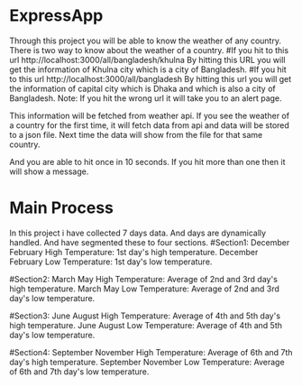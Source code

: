 # ExpressApp
Through this project you will be able to know the weather of any country.
There is two way to know about the weather of a country.
#If you hit to this url http://localhost:3000/all/bangladesh/khulna
By hitting this URL you will get the information of Khulna city which is a city of Bangladesh.
#If you hit to this url http://localhost:3000/all/bangladesh
By hitting this url you will get the information of capital city which is Dhaka and which is also a city of Bangladesh.
Note: If you hit the wrong url it will take you to an alert page.

This information will be fetched from weather api.
If you see the weather of a country for the first time, it will fetch data from api and data will be stored to a json file.
Next time the data will show from the file for that same country.

And you are able to hit once in 10 seconds.
If you hit more than one then it will show a message.

# Main Process
In this project i have collected 7 days data. And days are dynamically handled.
And have segmented these to four sections. 
#Section1:
December February High Temperature: 1st day's high temperature.
December February Low Temperature: 1st day's low temperature.

#Section2:
March May High Temperature: Average of 2nd and 3rd day's high temperature.
March May Low Temperature: Average of 2nd and 3rd day's low temperature.

#Section3:
June August High Temperature: Average of 4th and 5th day's high temperature.
June August Low Temperature: Average of 4th and 5th day's low temperature.

#Section4:
September November High Temperature: Average of 6th and 7th day's high temperature.
September November Low Temperature: Average of 6th and 7th day's low temperature.
